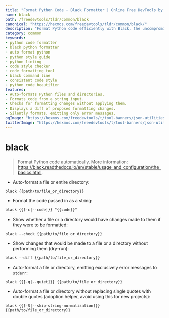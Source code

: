 ```yaml
---
title: "Format Python Code - Black Formatter | Online Free DevTools by Hexmos"
name: black
path: /freedevtools/tldr/common/black
canonical: "https://hexmos.com/freedevtools/tldr/common/black/"
description: "Format Python code efficiently with Black, the uncompromising code formatter. Ensure consistent style and improve code readability. Free online tool, no registration required."
category: common
keywords:
- python code formatter
- black python formatter
- auto format python
- python style guide
- python linting
- code style checker
- code formatting tool
- black command line
- consistent code style
- python code beautifier
features:
- Auto-formats Python files and directories.
- Formats code from a string input.
- Checks for formatting changes without applying them.
- Displays a diff of proposed formatting changes.
- Silently formats, emitting only error messages.
ogImage: "https://hexmos.com/freedevtools/t/tool-banners/json-utilities-banner.png"
twitterImage: "https://hexmos.com/freedevtools/t/tool-banners/json-utilities-banner.png"
---
```


# black

> Format Python code automatically.
> More information: <https://black.readthedocs.io/en/stable/usage_and_configuration/the_basics.html>.

- Auto-format a file or entire directory:

`black {{path/to/file_or_directory}}`

- Format the code passed in as a string:

`black {{[-c|--code]}} "{{code}}"`

- Show whether a file or a directory would have changes made to them if they were to be formatted:

`black --check {{path/to/file_or_directory}}`

- Show changes that would be made to a file or a directory without performing them (dry-run):

`black --diff {{path/to/file_or_directory}}`

- Auto-format a file or directory, emitting exclusively error messages to `stderr`:

`black {{[-q|--quiet]}} {{path/to/file_or_directory}}`

- Auto-format a file or directory without replacing single quotes with double quotes (adoption helper, avoid using this for new projects):

`black {{[-S|--skip-string-normalization]}} {{path/to/file_or_directory}}`
